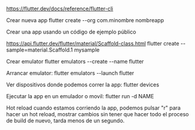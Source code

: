 https://flutter.dev/docs/reference/flutter-cli

Crear nueva app
flutter create --org com.minombre nombreapp

Crear una app usando un código de ejemplo público

https://api.flutter.dev/flutter/material/Scaffold-class.html
flutter create --sample=material.Scaffold.1 mysample


Crear emulator
flutter emulators --create --name flutter

Arrancar emulator:
flutter emulators --launch flutter


Ver dispositivos donde podemos correr la app:
flutter devices


Ejecutar la app en un emulador o movil:
flutter run -d NAME

Hot reload
cuando estamos corriendo la app, podemos pulsar "r" para hacer un hot reload, mostrar cambios sin tener que hacer todo el proceso de build de nuevo, tarda menos de un segundo.
